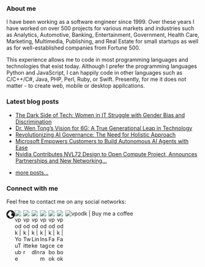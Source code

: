 ### About me

I have been working as a software engineer since 1999. Over these years I have worked on over 500 projects for various markets and industries such as Analytics, Automotive, Banking, Entertainment, Government, Health Care, Marketing, Multimedia, Publishing, and Real Estate for small startups as well as for well-established companies from Fortune 500.

This experience allows me to code in most programming languages and technologies that exist today. Although I prefer the programming languages Python and JavaScript, I can happily code in other languages such as C/C++/C#, Java, PHP, Perl, Ruby, or Swift. Presently, for me it does not matter - to create web, mobile or desktop applications.

### Latest blog posts

<!-- BLOG-POST-LIST:START -->
- [The Dark Side of Tech: Women in IT Struggle with Gender Bias and Discrimination](https://medium.com/majordigest/the-dark-side-of-tech-women-in-it-struggle-with-gender-bias-and-discrimination-07f65b1d7745?source=rss-22947912adc0------2)
- [Dr. Wen Tong’s Vision for 6G: A True Generational Leap in Technology](https://medium.com/majordigest/dr-wen-tongs-vision-for-6g-a-true-generational-leap-in-technology-b81be4fd7b2d?source=rss-22947912adc0------2)
- [Revolutionizing AI Governance: The Need for Holistic Approach](https://medium.com/majordigest/revolutionizing-ai-governance-the-need-for-holistic-approach-5a6347827837?source=rss-22947912adc0------2)
- [Microsoft Empowers Customers to Build Autonomous AI Agents with Ease](https://medium.com/majordigest/microsoft-empowers-customers-to-build-autonomous-ai-agents-with-ease-7d34938c3743?source=rss-22947912adc0------2)
- [Nvidia Contributes NVL72 Design to Open Compute Project, Announces Partnerships and New Networking…](https://medium.com/majordigest/nvidia-contributes-nvl72-design-to-open-compute-project-announces-partnerships-and-new-networking-8b998da57c6f?source=rss-22947912adc0------2)
<!-- BLOG-POST-LIST:END -->
- [more posts...](https://medium.com/@vpodk)

### Connect with me
Feel free to contact me on any social networks:

[<img align="left" alt="vpodk.com" width="22px" src="https://raw.githubusercontent.com/iconic/open-iconic/master/svg/globe.svg" />][website]
[<img align="left" alt="vpodk | YouTube" width="22px" src="https://cdn.jsdelivr.net/npm/simple-icons@v3/icons/youtube.svg" />][youtube]
[<img align="left" alt="vpodk | Twitter" width="22px" src="https://cdn.jsdelivr.net/npm/simple-icons@v3/icons/twitter.svg" />][twitter]
[<img align="left" alt="vpodk | LinkedIn" width="22px" src="https://cdn.jsdelivr.net/npm/simple-icons@v3/icons/linkedin.svg" />][linkedin]
[<img align="left" alt="vpodk | Instagram" width="22px" src="https://cdn.jsdelivr.net/npm/simple-icons@v3/icons/instagram.svg" />][instagram]
[<img align="left" alt="vpodk | Facebook" width="22px" src="https://cdn.jsdelivr.net/npm/simple-icons@v3/icons/facebook.svg" />][facebook]
[<img align="left" alt="vpodk | Facebook" width="22px" src="https://cdn.jsdelivr.net/npm/simple-icons@v3/icons/medium.svg" />][medium]
[<img align="left" alt="vpodk | Buy me a coffee" height="24px" src="https://cdn.buymeacoffee.com/buttons/default-yellow.png" />][buymeacoffee]
<br>

<!-- Meta data -->
[website]: https://vpodk.com
[twitter]: https://twitter.com/vpodk
[youtube]: https://youtube.com/@vpodk
[instagram]: https://instagram.com/vpodk
[linkedin]: https://linkedin.com/in/vpodk
[facebook]: https://facebook.com/vpodk
[medium]: https://medium.com/@vpodk
[buymeacoffee]: https://www.buymeacoffee.com/vpodk
